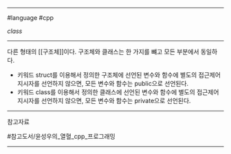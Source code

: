 
---

#language #cpp 

*class*

---

다른 형태의 [[구조체]]이다. 구조체와 클래스는 한 가지를 뺴고 모든 부분에서 동일하다.

- 키워드 struct를 이용해서 정의한 구조체에 선언된 변수와 함수에 별도의 접근제어 지시자를 선언하지 않으면, 모든 변수와 함수는 public으로 선언된다.
- 키워드 class를 이용해서 정의한 클래스에 선언된 변수와 함수에 별도의 접근제어 지시자를 선언하지 않으면, 모든 변수와 함수는 private으로 선언된다.

---

참고자료

#참고도서/윤성우의_열혈_cpp_프로그래밍

---